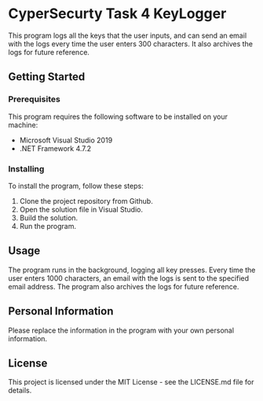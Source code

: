 # CyperSecurty Task 4 KeyLogger



This program logs all the keys that the user inputs, and can send an email with the logs every time the user enters 300 characters. It also archives the logs for future reference.

## Getting Started

### Prerequisites

This program requires the following software to be installed on your machine:

- Microsoft Visual Studio 2019
- .NET Framework 4.7.2

### Installing

To install the program, follow these steps:

1. Clone the project repository from Github.
2. Open the solution file in Visual Studio.
3. Build the solution.
4. Run the program.

## Usage

The program runs in the background, logging all key presses. Every time the user enters 1000 characters, an email with the logs is sent to the specified email address. The program also archives the logs for future reference.

## Personal Information

Please replace the information in the program with your own personal information.

## License

This project is licensed under the MIT License - see the LICENSE.md file for details.


